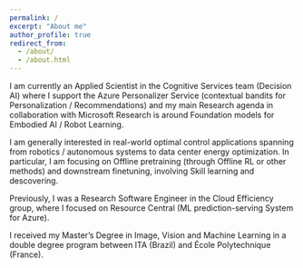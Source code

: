 ```yaml
---
permalink: /
excerpt: "About me"
author_profile: true
redirect_from: 
  - /about/
  - /about.html
---
```


I am currently an Applied Scientist in the Cognitive Services team (Decision AI) where I support the Azure Personalizer Service (contextual bandits for Personalization / Recommendations) and my main Research agenda in collaboration with Microsoft Research is around Foundation models for Embodied AI / Robot Learning.

I am generally interested in real-world optimal control applications spanning from robotics / autonomous systems to data center energy optimization. In particular, I am focusing on Offline pretraining (through Offline RL or other methods) and downstream finetuning, involving Skill learning and descovering.

Previously, I was a Research Software Engineer in the Cloud Efficiency group, where I focused on Resource Central (ML prediction-serving System for Azure).

I received my Master’s Degree in Image, Vision and Machine Learning in a double degree program between ITA (Brazil) and École Polytechnique (France).
